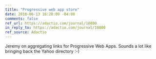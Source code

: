 ```yaml
---
title: "Progressive web app store"
date: 2016-06-13 16:28:09 -04:00
comments: false
ref_url: https://adactio.com/journal/10800
in_reply_to: https://adactio.com/journal/10800
ref_source: Adactio
---
```


Jeremy on aggregating links for Progressive Web Apps. Sounds a lot like bringing back the Yahoo directory :-)